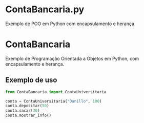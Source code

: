# ContaBancaria.py
Exemplo de POO em Python com encapsulamento e herança

# ContaBancaria

Exemplo de Programação Orientada a Objetos em Python, com encapsulamento e herança.

## Exemplo de uso

```python
from ContaBancaria import ContaUniversitaria

conta = ContaUniversitaria("Danillo", 100)
conta.depositar(50)
conta.sacar(30)
conta.mostrar_info()
